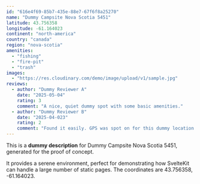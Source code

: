 ```yaml
---
id: "616e4f69-85b7-435e-88e7-67f6f8a25270"
name: "Dummy Campsite Nova Scotia 5451"
latitude: 43.756358
longitude: -61.164023
continent: "north-america"
country: "canada"
region: "nova-scotia"
amenities:
  - "fishing"
  - "fire-pit"
  - "trash"
images:
  - "https://res.cloudinary.com/demo/image/upload/v1/sample.jpg"
reviews:
  - author: "Dummy Reviewer A"
    date: "2025-05-04"
    rating: 3
    comment: "A nice, quiet dummy spot with some basic amenities."
  - author: "Dummy Reviewer B"
    date: "2025-04-023"
    rating: 2
    comment: "Found it easily. GPS was spot on for this dummy location."
---
```


This is a **dummy description** for Dummy Campsite Nova Scotia 5451, generated for the proof of concept.

It provides a serene environment, perfect for demonstrating how SvelteKit can handle a large number of static pages. The coordinates are 43.756358, -61.164023.
